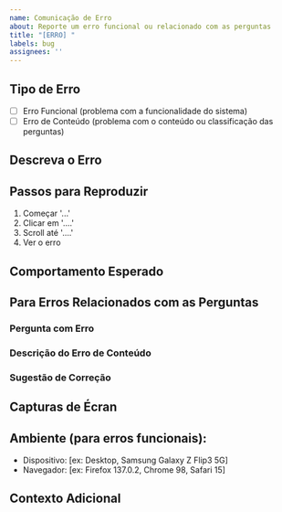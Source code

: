 ```yaml
---
name: Comunicação de Erro
about: Reporte um erro funcional ou relacionado com as perguntas
title: "[ERRO] "
labels: bug
assignees: ''
---
```


## Tipo de Erro
<!-- Marque o tipo de erro -->
- [ ] Erro Funcional (problema com a funcionalidade do sistema)
- [ ] Erro de Conteúdo (problema com o conteúdo ou classificação das perguntas)

## Descreva o Erro
<!-- Fornecer uma descrição clara e concisa do erro -->

## Passos para Reproduzir
<!-- Para erros funcionais, indique os passos para reproduzir o comportamento -->
1. Começar '...'
2. Clicar em '....'
3. Scroll até '....'
4. Ver o erro

## Comportamento Esperado
<!-- Descrever que seria esperado -->

## Para Erros Relacionados com as Perguntas
<!-- Completar esta secção para erros de conteúdo nas perguntas -->

### Pergunta com Erro
<!-- Indicar o texto da pergunta com erro -->

### Descrição do Erro de Conteúdo
<!-- Explicar qual é o problema com o conteúdo da pergunta (ex: classificação incorreta, enunciado confuso, opções incompletas, etc.) -->

### Sugestão de Correção
<!-- Se possível, sugerir como poderia ser corrigida -->

## Capturas de Écran
<!-- Se aplicável, adicionar capturas de écran para ajudar a explicar o problema -->

## Ambiente (para erros funcionais):
 - Dispositivo: [ex: Desktop, Samsung Galaxy Z Flip3 5G]
 - Navegador: [ex: Firefox 137.0.2, Chrome 98, Safari 15]

## Contexto Adicional
<!-- Adicionar qualquer outro contexto sobre o problema aqui -->
